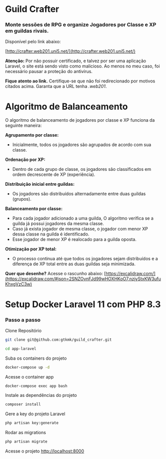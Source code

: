 # Guild Crafter
### Monte sessões de RPG e organize Jogadores por Classe e XP em guildas rivais.

Disponível pelo link abaixo:

[http://crafter.web201.uni5.net/](http://crafter.web201.uni5.net/)

**Atenção:** Por não possuir certificado, e talvez por ser uma aplicação Laravel, o site está sendo visto como malicioso. Ao menos no meu caso, foi necessário pausar a proteção do antivírus.

**Fique atento ao link.** Certifique-se que não foi redirecionado por motivos citados acima. Garanta que a URL tenha *.web201*.

# Algoritmo de Balanceamento

O algoritmo de balanceamento de jogadores por classe e XP funciona da seguinte maneira:

**Agrupamento por classe:**

- Inicialmente, todos os jogadores são agrupados de acordo com sua classe.

**Ordenação por XP:**

- Dentro de cada grupo de classe, os jogadores são classificados em ordem decrescente de XP (experiência).

**Distribuição inicial entre guildas:**

- Os jogadores são distribuídos alternadamente entre duas guildas (grupos).

**Balanceamento por classe:**

- Para cada jogador adicionado a uma guilda, O algoritmo verifica se a guilda já possui jogadores da mesma classe.
- Caso já exista jogador de mesma classe, o jogador com menor XP dessa classe na guilda é identificado.
- Esse jogador de menor XP é realocado para a guilda oposta.

**Otimização por XP total:**

- O processo continua até que todos os jogadores sejam distribuídos e a diferença de XP total entre as duas guildas seja minimizada.

**Quer que desenhe?** Acesse o rascunho abaixo:
[https://excalidraw.com/](https://excalidraw.com/#json=2SNZOvnFJd99wHOXHKoO7,nzjyStxKW3ufuKhxgVzC3w)

# Setup Docker Laravel 11 com PHP 8.3

### Passo a passo
Clone Repositório
```sh
git clone git@github.com:gtkmk/guild_crafter.git
```
```sh
cd app-laravel
```

Suba os containers do projeto
```sh
docker-compose up -d
```

Acesse o container app
```sh
docker-compose exec app bash
```


Instale as dependências do projeto
```sh
composer install
```

Gere a key do projeto Laravel
```sh
php artisan key:generate
```

Rodar as migrations
```sh
php artisan migrate
```

Acesse o projeto
[http://localhost:8000](http://localhost:8000)
